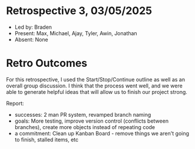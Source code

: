 # Retrospective 3, 03/05/2025

* Led by: Braden
* Present: Max, Michael, Ajay, Tyler, Awin, Jonathan
* Absent: None
  
# Retro Outcomes

For this retrospective, I used the Start/Stop/Continue outline as well as an overall group discussion. I think that the process went well, and we were able to generate helpful ideas that will allow us to finish our project strong.

Report:
* successes: 2 man PR system, revamped branch naming
* goals: More testing, improve version control (conflicts between branches), create more objects instead of repeating code
* a commitment: Clean up Kanban Board - remove things we aren't going to finish, stalled items, etc
